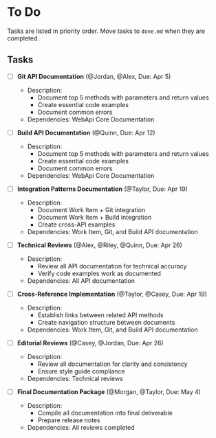 # To Do

Tasks are listed in priority order. Move tasks to `done.md` when they are completed.

## Tasks

- [ ] **Git API Documentation** (@Jordan, @Alex, Due: Apr 5)
  - Description:
    - Document top 5 methods with parameters and return values
    - Create essential code examples
    - Document common errors
  - Dependencies: WebApi Core Documentation

- [ ] **Build API Documentation** (@Quinn, Due: Apr 12)
  - Description:
    - Document top 5 methods with parameters and return values
    - Create essential code examples
    - Document common errors
  - Dependencies: WebApi Core Documentation

- [ ] **Integration Patterns Documentation** (@Taylor, Due: Apr 19)
  - Description:
    - Document Work Item + Git integration
    - Document Work Item + Build integration
    - Create cross-API examples
  - Dependencies: Work Item, Git, and Build API documentation

- [ ] **Technical Reviews** (@Alex, @Riley, @Quinn, Due: Apr 26)
  - Description:
    - Review all API documentation for technical accuracy
    - Verify code examples work as documented
  - Dependencies: All API documentation


- [ ] **Cross-Reference Implementation** (@Taylor, @Casey, Due: Apr 19)
  - Description:
    - Establish links between related API methods
    - Create navigation structure between documents
  - Dependencies: Work Item, Git, and Build API documentation

- [ ] **Editorial Reviews** (@Casey, @Jordan, Due: Apr 26)
  - Description:
    - Review all documentation for clarity and consistency
    - Ensure style guide compliance
  - Dependencies: Technical reviews

- [ ] **Final Documentation Package** (@Morgan, @Taylor, Due: May 4)
  - Description:
    - Compile all documentation into final deliverable
    - Prepare release notes
  - Dependencies: All reviews completed 